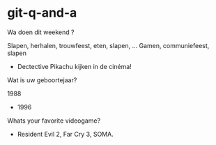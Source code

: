 # git-q-and-a

Wa doen dit weekend ?

Slapen, herhalen, trouwfeest, eten, slapen, ...
Gamen, communiefeest, slapen

- Dectective Pikachu kijken in de cinéma!

Wat is uw geboortejaar?

1988 

- 1996

Whats your favorite videogame?

- Resident Evil 2, Far Cry 3, SOMA.
